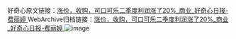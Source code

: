 好奇心原文链接：[涨价，收购，可口可乐二季度利润涨了20%_商业_好奇心日报-费丽婷 ](https://www.qdaily.com/articles/12541.html)
WebArchive归档链接：[涨价，收购，可口可乐二季度利润涨了20%_商业_好奇心日报-费丽婷 ](http://web.archive.org/web/20190623172756/https://www.qdaily.com/articles/12541.html)
![image](http://ww3.sinaimg.cn/large/007d5XDply1g3wjtrxdq7j30u02jwty6)